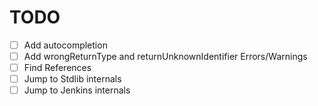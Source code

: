# TODO
- [ ] Add autocompletion
- [ ] Add wrongReturnType and returnUnknownIdentifier Errors/Warnings
- [ ] Find References
- [ ] Jump to Stdlib internals
- [ ] Jump to Jenkins internals
